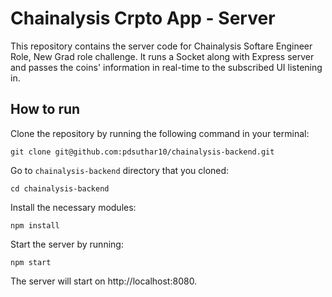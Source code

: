 # Chainalysis Crpto App - Server

This repository contains the server code for Chainalysis Softare Engineer Role, New Grad role challenge. It runs a Socket along with Express server and passes the coins' information in real-time to the subscribed UI listening in.

## How to run

Clone the repository by running the following command in your terminal:
```
git clone git@github.com:pdsuthar10/chainalysis-backend.git
```

Go to `chainalysis-backend` directory that you cloned:
```
cd chainalysis-backend
```

Install the necessary modules:
```
npm install
```

Start the server by running:
```
npm start
```

The server will start on http://localhost:8080.
